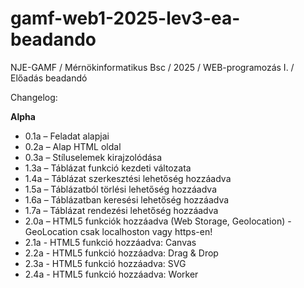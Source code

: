 # gamf-web1-2025-lev3-ea-beadando

NJE-GAMF / Mérnökinformatikus Bsc / 2025 / WEB-programozás I. / Előadás beadandó

Changelog:

**Alpha**

- 0.1a – Feladat alapjai  
- 0.2a – Alap HTML oldal  
- 0.3a – Stíluselemek kirajzolódása  
- 1.3a – Táblázat funkció kezdeti változata  
- 1.4a – Táblázat szerkesztési lehetőség hozzáadva  
- 1.5a – Táblázatból törlési lehetőség hozzáadva  
- 1.6a – Táblázatban keresési lehetőség hozzáadva  
- 1.7a – Táblázat rendezési lehetőség hozzáadva
- 2.0a – HTML5 funkciók hozzáadva (Web Storage, Geolocation) - GeoLocation csak localhoston vagy https-en!
- 2.1a - HTML5 funkció hozzáadva: Canvas
- 2.2a - HTML5 funkció hozzáadva: Drag & Drop
- 2.3a - HTML5 funkció hozzáadva: SVG
- 2.4a - HTML5 funkció hozzáadva: Worker